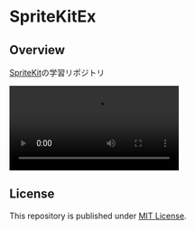 # SpriteKitEx

## Overview

[SpriteKit](https://developer.apple.com/spritekit/)の学習リポジトリ

![プレイ動画](play_movie.mp4)

## License

This repository is published under [MIT License](LICENSE).

